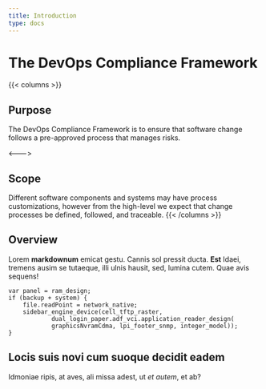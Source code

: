 ```yaml
---
title: Introduction
type: docs
---
```


# The DevOps Compliance Framework

{{< columns >}}
## Purpose

The DevOps Compliance Framework is to ensure that software change follows a
pre-approved process that manages risks.

<--->

## Scope

Different software components and systems may have process customizations,
however from the high-level we expect that change processes be defined,
followed, and traceable.
{{< /columns >}}


## Overview

Lorem **markdownum** emicat gestu. Cannis sol pressit ducta. **Est** Idaei,
tremens ausim se tutaeque, illi ulnis hausit, sed, lumina cutem. Quae avis
sequens!

    var panel = ram_design;
    if (backup + system) {
        file.readPoint = network_native;
        sidebar_engine_device(cell_tftp_raster,
                dual_login_paper.adf_vci.application_reader_design(
                graphicsNvramCdma, lpi_footer_snmp, integer_model));
    }

## Locis suis novi cum suoque decidit eadem

Idmoniae ripis, at aves, ali missa adest, ut _et autem_, et ab?

